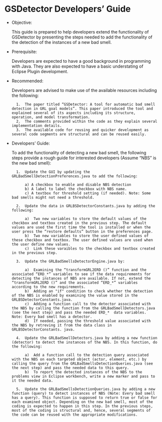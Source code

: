 # GSDetector Developers’ Guide

* Objective: 

 	This guide is prepared to help developers extend the functionality of GSDetector by presenting the steps needed to add the functionality of the detection of the instances of a new bad smell. 

* Prerequisite: 

	Developers are expected to have a good background in programming with Java. They are also expected to have a basic understating of Eclipse Plugin development. 

* Recommended:

	Developers are advised to make use of the available resources including the following:

		1.	The paper titled “GSDetector: A tool for automatic bad smell detection in GRL goal models”. This paper introduced the tool and explained several of its aspects including its structure, operation, and model transformation. 
		2.	The comments provided within the code as they explain several implementation details. 
		3.	The available code for reusing and quicker development as several code segments are structural and can be reused easily. 

* Developers’ Guide: 

    To add the functionality of detecting a new bad smell, the following steps provide a rough guide for interested developers (Assume “NBS” is the new bad smell):
    
		1.	Update the GUI by updating the GRLBadSmellDetectionPreferences.java to add the following:
  
			a) A checkbox to enable and disable NBS detection  
			b) A label to label the checkbox with NBS name.
			c) A textbox for threshold setting (if needed). Note: Some bad smells might not need a threshold.
			
		2.	Update the data in GRLBSDetectorConstants.java by adding the following:

			a)	Two new variables to store the default values of the checkbox and textbox created in the previous step. The default values are used the first time the tool is installed or when the user press the “restore defaults” button in the preferences page.
			b)	Two new variables to store the user defined values of these checkbox and textbox. The user defined values are used when the user define new values. 
			c)	Link these varaibles to the checkbox and textbox created in the previous step.
			
		3.	Update the GRLBadSmellsDetectorEngine.java by:
	
			a)	Examining the “transformGRL2ERD ()” function and the associated “ERD_*” variables to see if the data requirements for detecting the instances of NBS are available. If not, extend the “transformGRL2ERD ()” and the associated “ERD_*” variables according to the new requirements. 
			b)	Adding an "if" condition to check whether the detection of the NBS is enabled by examining the value stored in the GRLBSDetectorConstants.java. 
			c)	Adding a function call to the detector associated with the NBS by calling the function from the GRLBadSmellDetectors.java (see the next step) and pass the needed ERD_*  data variables. Note: Every bad smell has a detector.
			d)	If needed, passing the threshold value associated with the NBS by retreving it from the data class in GRLBSDetectorConstants. java.
			
		4.	Update the GRLBadSmellDetectors.java by adding a new function (detector) to detect the instances of the NBS. In this function, do the following: 
	
			a)	Add a function call to the detection query associated with the NBS on each targeted object (actor, element, etc.) by calling the query from the GRLBadSmellsDetectionQueries.java (see the next step) and pass the needed data to this query. 
			b)	To report the detected instances of the NBS to the problems view in Eclipse workbench, write a new marker and pass to it the needed data.
			
		5.	Update the GRLBadSmellsDetectionQueries.java by adding a new function (query) to detect instances of NBS (Note: Every bad smell has a query). This function is supposed to return true or false for each examined object. Depending on the new bad smell, most of the coding is expected to happen in this step. In the previous steps, most of the coding is structural and, hence, several segments of the code can be reused with the appropriate modifications. 

